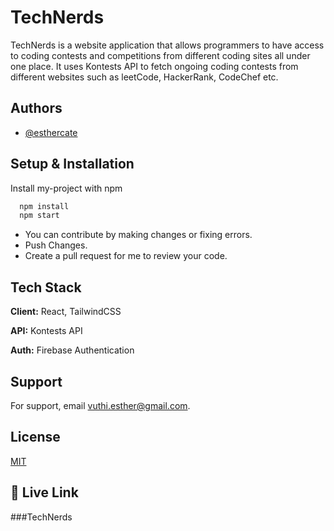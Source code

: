 
# TechNerds

TechNerds is a website application that allows programmers to have access to coding contests and competitions from different coding sites all under one place. It uses Kontests API to fetch ongoing coding contests from different websites such as leetCode, HackerRank, CodeChef etc.

## Authors

- [@esthercate](https://github.com/esthercate)


## Setup & Installation

Install my-project with npm

```bash
  npm install
  npm start 
```

- You can contribute by making changes or fixing errors.
- Push Changes.
- Create a pull request for me to review your code.


    
## Tech Stack

**Client:** React, TailwindCSS

**API:** Kontests API

**Auth:** Firebase Authentication



## Support

For support, email vuthi.esther@gmail.com.


## License

[MIT](https://choosealicense.com/licenses/mit/)


## 🔗 Live Link
###TechNerds

